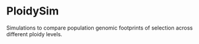 # PloidySim

Simulations to compare population genomic footprints of selection across different ploidy levels.
